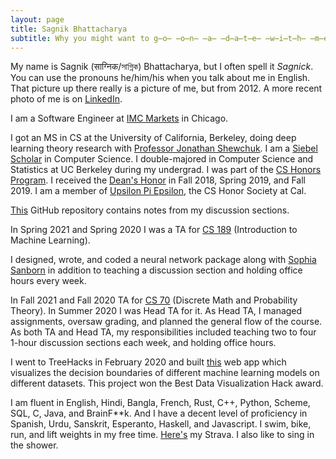 ```yaml
---
layout: page
title: Sagnik Bhattacharya
subtitle: Why you might want to g̶o̶ ̶o̶n̶ ̶a̶ ̶d̶a̶t̶e̶ ̶w̶i̶t̶h̶ ̶m̶e̶ give me a job
---
```

My name is Sagnik (साग्निक/সাগ্নিক) Bhattacharya, but I often spell it _Sagnick_.
You can use the pronouns he/him/his when you talk about me in English.
That picture up there really is a picture of me, but from 2012. A more recent
photo of me is on
[LinkedIn](https://www.linkedin.com/in/sagnik-bhattacharya-83121b114/).

I am a Software Engineer at [IMC Markets](https://www.imc.com/) in Chicago.

I got an MS in CS at the University of California,
Berkeley, doing deep learning theory research with
[Professor Jonathan Shewchuk](https://people.eecs.berkeley.edu/~jrs/).
I am a [Siebel Scholar](https://www.siebelscholars.com/) in Computer Science.
I double-majored in Computer Science and Statistics at
UC Berkeley during my undergrad. I was part of the
[CS Honors Program](https://eecs.berkeley.edu/resources/undergrads/honors).
I received the [Dean's Honor](https://lsadvising.berkeley.edu/policies/deans-listhonors)
in Fall 2018, Spring 2019, and Fall 2019. I am a member of
[Upsilon Pi Epsilon](https://upe.berkeley.edu/), the CS Honor Society at Cal.

<!-- In Spring 2020, I was a TA for 
[CS 189](https://people.eecs.berkeley.edu/~jrs/189/) (Introduction to Machine
Learning) and a Senior [Computer Science Mentor](https://csmentors.berkeley.edu/#/)
for [CS 70](http://www.eecs70.org/) (Discrete Math and Probability Theory). -->

[This](https://github.com/sagnibak/teaching) GitHub repository
contains notes from my discussion sections.

In Spring 2021 and Spring 2020 I was a TA for
[CS 189](https://people.eecs.berkeley.edu/~jrs/189/) (Introduction to Machine
Learning).
<!-- In Spring 2020 I was also a TA for this course. -->
I designed, wrote, and coded a neural network package along with
[Sophia Sanborn](https://www.linkedin.com/in/sophia-sanborn-214bbb161/)
in addition to teaching a discussion section and holding office hours every
week.

In Fall 2021 and Fall 2020 TA for [CS 70](https://www.eecs70.org/)
(Discrete Math and Probability Theory).
In Summer 2020 I was Head TA for it. As Head TA,
I managed assignments, oversaw grading, and planned the general flow of the course.
As both TA and Head TA, my responsibilities included
teaching two to four 1-hour discussion sections each week, and holding office hours.

I went to TreeHacks in February 2020 and built [this](https://ml-visualizer.herokuapp.com/)
web app which visualizes the decision boundaries of different machine learning models on
different datasets. This project won the Best Data Visualization Hack award.

I am fluent in English, Hindi, Bangla, French, Rust, C++, Python, Scheme, SQL, C, Java, and BrainF**k.
And I have a decent level of proficiency in Spanish, Urdu, Sanskrit,
Esperanto, Haskell, and Javascript.
I swim, bike, run, and lift weights in my free time. [Here's](https://www.strava.com/athletes/15525501)
my Strava. I also like to sing in the shower.
